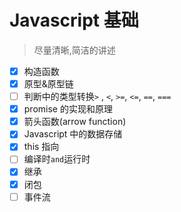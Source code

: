 # Javascript 基础

> 尽量清晰,简洁的讲述

- [x] 构造函数
- [x] 原型&原型链
- [ ] 判断中的类型转换`>` , `<`, `>=`, `<=`, `==`, `===`
- [x] promise 的实现和原理
- [x] 箭头函数(arrow function)
- [x] Javascript 中的数据存储
- [x] this 指向
- [ ] 编译时`and`运行时
- [x] 继承
- [x] 闭包
- [ ] 事件流
